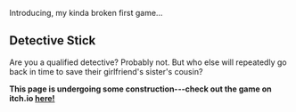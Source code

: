 Introducing, my kinda broken first game…

## Detective Stick

Are you a qualified detective? Probably not. But who else will repeatedly go back in time to save their girlfriend's sister's cousin?


**This page is undergoing some construction---check out the game on itch.io [here!](https://dustpup.itch.io/detective-stick)**
